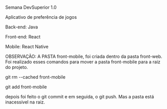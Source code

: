 Semana DevSuperior 1.0

Aplicativo de preferência de jogos

Back-end: Java

Front-end: React

Mobile: React Native

OBSERVAÇÃO: A PASTA front-mobile, foi criada dentro da pasta front-web. Foi realizado esses comandos para mover a pasta front-mobile para a raiz do projeto.


git rm --cached front-mobile

git add front-mobile

depois foi feito o git commit e em seguida, o git push. Mas a pasta está inacessível na raiz.

